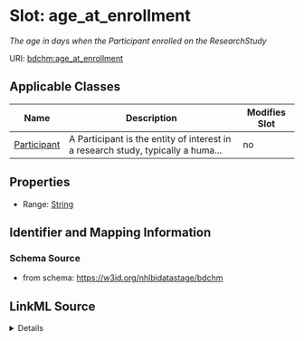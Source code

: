 # Slot: age_at_enrollment


_The age in days when the Participant enrolled on the ResearchStudy_



URI: [bdchm:age_at_enrollment](bdchm:age_at_enrollment)



<!-- no inheritance hierarchy -->




## Applicable Classes

| Name | Description | Modifies Slot |
| --- | --- | --- |
[Participant](Participant.md) | A Participant is the entity of interest in a research study, typically a huma... |  no  |







## Properties

* Range: [String](String.md)





## Identifier and Mapping Information







### Schema Source


* from schema: https://w3id.org/nhlbidatastage/bdchm




## LinkML Source

<details>
```yaml
name: age_at_enrollment
description: The age in days when the Participant enrolled on the ResearchStudy
from_schema: https://w3id.org/nhlbidatastage/bdchm
rank: 1000
alias: age_at_enrollment
owner: Participant
domain_of:
- Participant
range: string

```
</details>